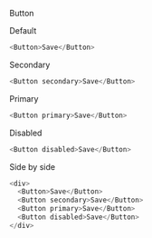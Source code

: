 Button

Default
```js
<Button>Save</Button>
```

Secondary
```js
<Button secondary>Save</Button>
```

Primary
```js
<Button primary>Save</Button>
```

Disabled
```js
<Button disabled>Save</Button>
```

Side by side
```js
<div>
  <Button>Save</Button>
  <Button secondary>Save</Button>
  <Button primary>Save</Button>
  <Button disabled>Save</Button>
</div>
```
